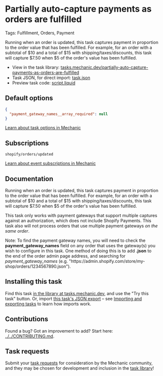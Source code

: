 # Partially auto-capture payments as orders are fulfilled

Tags: Fulfillment, Orders, Payment

Running when an order is updated, this task captures payment in proportion to the order value that has been fulfilled. For example, for an order with a subtotal of $10 and a total of $15 with shipping/taxes/discounts, this task will capture $7.50 when $5 of the order's value has been fulfilled.

* View in the task library: [tasks.mechanic.dev/partially-auto-capture-payments-as-orders-are-fulfilled](https://tasks.mechanic.dev/partially-auto-capture-payments-as-orders-are-fulfilled)
* Task JSON, for direct import: [task.json](../../tasks/partially-auto-capture-payments-as-orders-are-fulfilled.json)
* Preview task code: [script.liquid](./script.liquid)

## Default options

```json
{
  "payment_gateway_names__array_required": null
}
```

[Learn about task options in Mechanic](https://learn.mechanic.dev/core/tasks/options)

## Subscriptions

```liquid
shopify/orders/updated
```

[Learn about event subscriptions in Mechanic](https://learn.mechanic.dev/core/tasks/subscriptions)

## Documentation

Running when an order is updated, this task captures payment in proportion to the order value that has been fulfilled. For example, for an order with a subtotal of $10 and a total of $15 with shipping/taxes/discounts, this task will capture $7.50 when $5 of the order's value has been fulfilled.

This task only works with payment gateways that support multiple captures against an authorization, which does not include Shopify Payments. This task also will not process orders that use multiple payment gateways *on the same order*.

Note: To find the payment gateway names, you will need to check the **payment_gateway_names** field on any order that uses the gateway(s) you wish to configure in this task. One method of doing this is to add **.json** to the end of the order admin page address, and searching for *payment_gateway_names* (e.g. "https[]()://admin.shopify.com/store/my-shop/orders/1234567890.json").

## Installing this task

Find this task [in the library at tasks.mechanic.dev](https://tasks.mechanic.dev/partially-auto-capture-payments-as-orders-are-fulfilled), and use the "Try this task" button. Or, import [this task's JSON export](../../tasks/partially-auto-capture-payments-as-orders-are-fulfilled.json) – see [Importing and exporting tasks](https://learn.mechanic.dev/core/tasks/import-and-export) to learn how imports work.

## Contributions

Found a bug? Got an improvement to add? Start here: [../../CONTRIBUTING.md](../../CONTRIBUTING.md).

## Task requests

Submit your [task requests](https://mechanic.canny.io/task-requests) for consideration by the Mechanic community, and they may be chosen for development and inclusion in the [task library](https://tasks.mechanic.dev/)!
